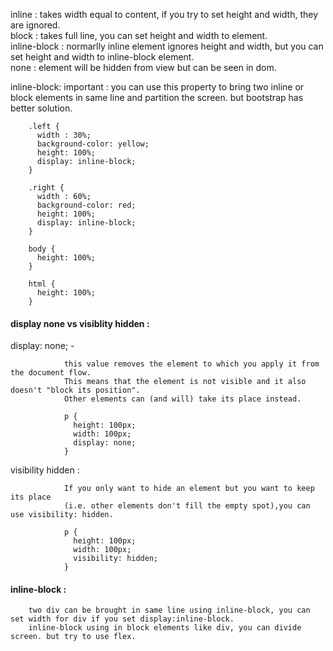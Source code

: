 
inline : takes width equal to content, if you try to set height and width, they are ignored.  
block : takes full line, you can set height and width to element.  
inline-block : normarlly inline element ignores height and width, but you can set height and width to inline-block element.   
none : element will be hidden from view but can be seen in dom.  

inline-block: important : you can use this property to bring two inline or block elements in same line and partition the screen. but bootstrap has better solution.

        .left {
          width : 30%;
          background-color: yellow;
          height: 100%;
          display: inline-block;
        }

        .right {
          width : 60%; 
          background-color: red;
          height: 100%;
          display: inline-block;
        }

        body {
          height: 100%;
        }

        html {
          height: 100%;
        }

#### display none vs visiblity hidden : 

display: none;  - 

                this value removes the element to which you apply it from the document flow. 
                This means that the element is not visible and it also doesn't "block its position". 
                Other elements can (and will) take its place instead.

                p {
                  height: 100px;
                  width: 100px;
                  display: none;
                }

visibility hidden : 

                If you only want to hide an element but you want to keep its place 
                (i.e. other elements don't fill the empty spot),you can use visibility: hidden.
                
                p {
                  height: 100px;
                  width: 100px;
                  visibility: hidden;
                }



#### inline-block : 

        two div can be brought in same line using inline-block, you can set width for div if you set display:inline-block.
        inline-block using in block elements like div, you can divide screen. but try to use flex.
